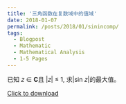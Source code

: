 ```yaml
---
title: '三角函数在复数域中的值域'
date: 2018-01-07
permalink: /posts/2018/01/sinincomp/
tags:
  - Blogpost
  - Mathematic
  - Mathematical Analysis
  - 1-5 Pages
---
```


已知 𝑧 ∈ 𝐂且 \|𝑧\| ≤ 1, 求\|sin 𝑧\|的最大值。

[Click to download](/files/blog/180107sinincomp.pdf)

